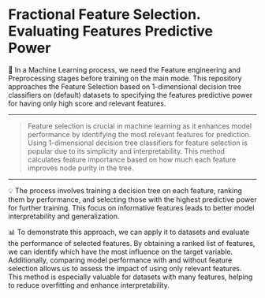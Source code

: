 # Fractional Feature Selection. Evaluating Features Predictive Power
🤖 In a Machine Learning process, we need the Feature engineering and Preprocessing stages before training on the main mode. This repository approaches the Feature Selection based on 1-dimensional decision tree classifiers on (default) datasets to specifying the features predictive power for having only high score and relevant features.

---

> Feature selection is crucial in machine learning as it enhances model performance by identifying the most relevant features for prediction. Using 1-dimensional decision tree classifiers for feature selection is popular due to its simplicity and interpretability. This method calculates feature importance based on how much each feature improves node purity in the tree.

---

💡 The process involves training a decision tree on each feature, ranking them by performance, and selecting those with the highest predictive power for further training. This focus on informative features leads to better model interpretability and generalization.

📊 To demonstrate this approach, we can apply it to datasets and evaluate the performance of selected features. By obtaining a ranked list of features, we can identify which have the most influence on the target variable. Additionally, comparing model performance with and without feature selection allows us to assess the impact of using only relevant features. This method is especially valuable for datasets with many features, helping to reduce overfitting and enhance interpretability.
